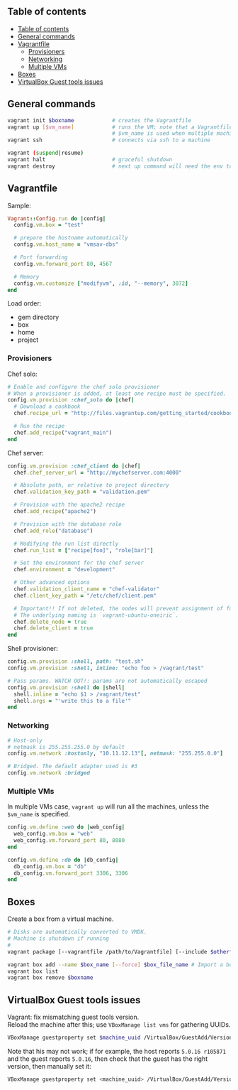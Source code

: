 ## Table of contents

- [Table of contents](#table-of-contents)
- [General commands](#general-commands)
- [Vagrantfile](#vagrantfile)
  - [Provisioners](#provisioners)
  - [Networking](#networking)
  - [Multiple VMs](#multiple-vms)
- [Boxes](#boxes)
- [VirtualBox Guest tools issues](#virtualbox-guest-tools-issues)

## General commands

```sh
vagrant init $boxname            # creates the Vagrantfile
vagrant up [$vm_name]            # runs the VM; note that a Vagrantfile is internally associated with a path, so moving it will cause vagrant not to
                                 # $vm_name is used when multiple machines are defined.
vagrant ssh                      # connects via ssh to a machine

vagrant (suspend|resume)
vagrant halt                     # graceful shutdown
vagrant destroy                  # next up command will need the env to be rebuilt
```

## Vagrantfile

Sample:

```ruby
Vagrant::Config.run do |config|
  config.vm.box = "test"

  # prepare the hostname automatically
  config.vm.host_name = "vmsav-dbs"

  # Port forwarding
  config.vm.forward_port 80, 4567

  # Memory
  config.vm.customize ["modifyvm", :id, "--memory", 3072]
end
```

Load order:

- gem directory
- box
- home
- project

### Provisioners

Chef solo:

```ruby
# Enable and configure the chef solo provisioner
# When a provisioner is added, at least one recipe must be specified.
config.vm.provision :chef_solo do |chef|
  # Download a cookbook
  chef.recipe_url = "http://files.vagrantup.com/getting_started/cookbooks.tar.gz"

  # Run the recipe
  chef.add_recipe("vagrant_main")
end
```

Chef server:

```ruby
config.vm.provision :chef_client do |chef|
  chef.chef_server_url = "http://mychefserver.com:4000"

  # Absolute path, or relative to project directory
  chef.validation_key_path = "validation.pem"

  # Provision with the apache2 recipe
  chef.add_recipe("apache2")

  # Provision with the database role
  chef.add_role("database")

  # Modifying the run list directly
  chef.run_list = ["recipe[foo]", "role[bar]"]

  # Set the environment for the chef server
  chef.environment = "development"

  # Other advanced options
  chef.validation_client_name = "chef-validator"
  chef.client_key_path = "/etc/chef/client.pem"

  # Important!! If not deleted, the nodes will prevent assignment of future clients ("Client already exists")
  # The underlying naming is `vagrant-ubuntu-oneiric`.
  chef.delete_node = true
  chef.delete_client = true
end
```

Shell provisioner:

```ruby
config.vm.provision :shell, path: "test.sh"
config.vm.provision :shell, inline: "echo foo > /vagrant/test"

# Pass params. WATCH OUT!: params are not automatically escaped
config.vm.provision :shell do |shell|
  shell.inline = "echo $1 > /vagrant/test"
  shell.args = "'write this to a file'"
end
```

### Networking

```ruby
# Host-only
# netmask is 255.255.255.0 by default
config.vm.network :hostonly, "10.11.12.13"[, netmask: "255.255.0.0"]

# Bridged. The default adapter used is #3
config.vm.network :bridged
```

### Multiple VMs

In multiple VMs case, `vagrant up` will run all the machines, unless the `$vm_name` is specified.

```ruby
config.vm.define :web do |web_config|
  web_config.vm.box = "web"
  web_config.vm.forward_port 80, 8080
end

config.vm.define :db do |db_config|
  db_config.vm.box = "db"
  db_config.vm.forward_port 3306, 3306
end
```

## Boxes

Create a box from a virtual machine.

```sh
# Disks are automatically converted to VMDK.
# Machine is shutdown if running
#
vagrant package [--vagrantfile /path/to/Vagrantfile] [--include $otherfile] [--output $boxname.box] $vm_name
```


```sh
vagrant box add --name $box_name [--force] $box_file_name # Import a box; [force] overwrite an existing box
vagrant box list
vagrant box remove $boxname
```

## VirtualBox Guest tools issues

Vagrant: fix mismatching guest tools version.  
Reload the machine after this; use  `VBoxManage list vms` for gathering UUIDs.

```sh
VBoxManage guestproperty set $machine_uuid /VirtualBox/GuestAdd/Version
```

Note that his may not work; if for example, the host reports `5.0.16 r105871` and the guest reports `5.0.16`, then check that the guest has the right version, then manually set it:

```sh
VBoxManage guestproperty set <machine_uuid> /VirtualBox/GuestAdd/Version <short_version>
```
